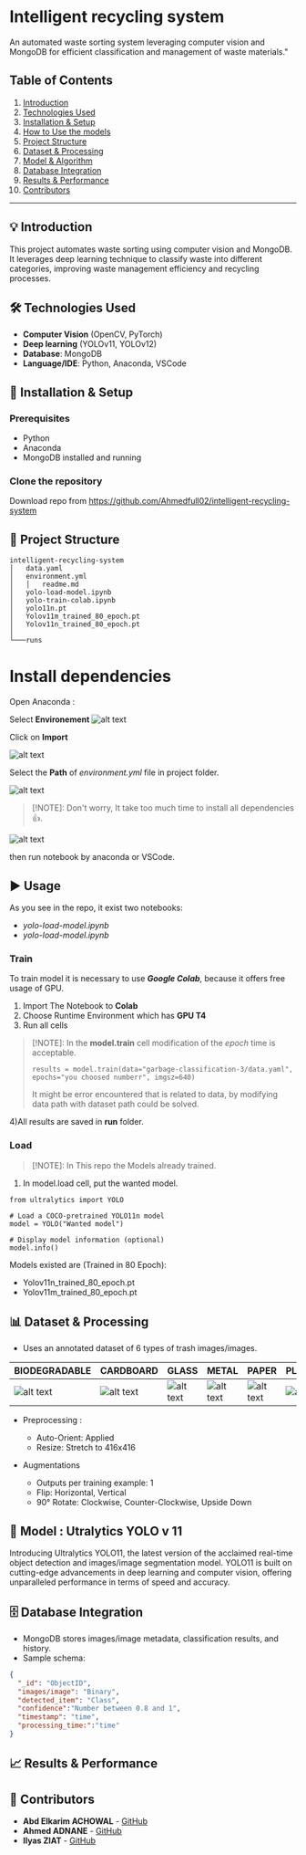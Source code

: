 # Intelligent recycling system

An automated waste sorting system leveraging computer vision and MongoDB for efficient classification and management of waste materials."

## Table of Contents

1. [Introduction](#introduction)  
2. [Technologies Used](#technologies-used)  
3. [Installation & Setup](#installation--setup)  
4. [How to Use the models](#usage)  
5. [Project Structure](#project-structure)  
6. [Dataset & Processing](#dataset--processing)  
7. [Model & Algorithm](#model--algorithm)  
8. [Database Integration](#database-integration)  
9. [Results & Performance](#results--performance)  
11. [Contributors](#contributors)    

---

## 💡 Introduction  

This project automates waste sorting using computer vision and MongoDB. It leverages deep learning technique to classify waste into different categories, improving waste management efficiency and recycling processes.  

## 🛠 Technologies Used  

- **Computer Vision** (OpenCV, PyTorch)  
- **Deep learning** (YOLOv11, YOLOv12)  
- **Database**: MongoDB  
- **Language/IDE**: Python, Anaconda, VSCode     

## 🔧 Installation & Setup  

### Prerequisites  
- Python 
- Anaconda  
- MongoDB installed and running  


### Clone the repository

Download repo from https://github.com/Ahmedfull02/intelligent-recycling-system 

## 📂 Project Structure  

```plaintext
intelligent-recycling-system
│   data.yaml
│   environment.yml
│   │   readme.md
│   yolo-load-model.ipynb
│   yolo-train-colab.ipynb
│   yolo11n.pt
│   Yolov11m_trained_80_epoch.pt
│   Yolov11n_trained_80_epoch.pt
│
└───runs
```

# Install dependencies
Open Anaconda :

Select **Environement**
![alt text](images/image.png)

Click on **Import**

![alt text](images/image-1.png)

Select the **Path** of *environment.yml* file in project folder.

![alt text](images/image-2.png)

>[!NOTE]:
>Don't worry, It take too much time to install all dependencies 👍.

![alt text](images/image-3.png)

then run notebook by anaconda or VSCode.  

## ▶️ Usage 
As you see in the repo, it exist two notebooks:
- *yolo-load-model.ipynb*
- *yolo-load-model.ipynb*

### Train
To train model it is necessary to use ***Google Colab***, because it offers free usage of GPU.
1) Import The Notebook to **Colab**
2) Choose Runtime Environment which has **GPU T4**
3) Run all cells 

>[!NOTE]:
>In the **model.train** cell modification of the *epoch* time is acceptable.
>
>```results = model.train(data="garbage-classification-3/data.yaml", epochs="you choosed numberr", imgsz=640) ```
>
>It might be error encountered that is related to data, by modifying data path with dataset path could be solved.   

4)All results are saved in **run** folder.

### Load
>[!NOTE]:
>In This repo the Models already trained.

1. In model.load cell, put the wanted model. 
```
from ultralytics import YOLO

# Load a COCO-pretrained YOLO11n model
model = YOLO("Wanted model")

# Display model information (optional)
model.info()
```
Models existed are (Trained in 80 Epoch):
- Yolov11n_trained_80_epoch.pt
- Yolov11m_trained_80_epoch.pt

## 📊 Dataset & Processing  

- Uses an annotated dataset of 6 types of trash images/images.


| BIODEGRADABLE | CARDBOARD | GLASS | METAL | PAPER | PLASTIC|
|--------------|-----------|-------|-------|-------|--------|
|![alt text](images/image-5.png)|![alt text](images/image-6.png)|![alt text](images/image-7.png)|![alt text](images/image-4.png)|![alt text](images/image-8.png)|![alt text](images/image-9.png)

- Preprocessing :

    - Auto-Orient: Applied
    - Resize: Stretch to 416x416
- Augmentations
    - Outputs per training example: 1
    - Flip: Horizontal, Vertical
    - 90° Rotate: Clockwise, Counter-Clockwise, Upside Down


## 🧠 Model : Utralytics YOLO v 11  
Introducing Ultralytics YOLO11, the latest version of the acclaimed real-time object detection and images/image segmentation model. YOLO11 is built on cutting-edge advancements in deep learning and computer vision, offering unparalleled performance in terms of speed and accuracy.
## 🗄 Database Integration  

- MongoDB stores images/image metadata, classification results, and history.  
- Sample schema:  

```json
{
  "_id": "ObjectID",
  "images/image": "Binary",
  "detected_item": "Class",
  "confidence":"Number between 0.8 and 1",
  "timestamp": "time",
  "processing_time:":"time"
}
```

## 📈 Results & Performance  


## 👥 Contributors  

- **Abd Elkarim ACHOWAL** - [GitHub](https://github.com/Achowal)
- **Ahmed ADNANE** - [GitHub](https://github.com/Ahmedfull02)
- **Ilyas ZIAT** - [GitHub](https://github.com/ziatily2)
